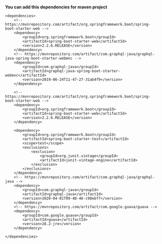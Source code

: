 **You can add this dependencies for maven project**

    <dependencies>
    	<!-- https://mvnrepository.com/artifact/org.springframework.boot/spring-boot-starter-web -->
    	<dependency>
    		<groupId>org.springframework.boot</groupId>
    		<artifactId>spring-boot-starter-web</artifactId>
    		<version>2.2.6.RELEASE</version>
    	</dependency>
    	<!-- https://mvnrepository.com/artifact/com.graphql-java/graphql-java-spring-boot-starter-webmvc -->
    	<dependency>
    		<groupId>com.graphql-java</groupId>
    		<artifactId>graphql-java-spring-boot-starter-webmvc</artifactId>
    		<version>2019-06-24T11-47-27-31ab4f9</version>
    	</dependency>

    	<!-- https://mvnrepository.com/artifact/org.springframework.boot/spring-boot-starter-web -->
    	<dependency>
    		<groupId>org.springframework.boot</groupId>
    		<artifactId>spring-boot-starter-web</artifactId>
    		<version>2.2.6.RELEASE</version>
    	</dependency>

    	<dependency>
    		<groupId>org.springframework.boot</groupId>
    		<artifactId>spring-boot-starter-test</artifactId>
    		<scope>test</scope>
    		<exclusions>
    			<exclusion>
    				<groupId>org.junit.vintage</groupId>
    				<artifactId>junit-vintage-engine</artifactId>
    			</exclusion>
    		</exclusions>
    	</dependency>
    	<!-- https://mvnrepository.com/artifact/com.graphql-java/graphql-java -->
    	<dependency>
    		<groupId>com.graphql-java</groupId>
    		<artifactId>graphql-java</artifactId>
    		<version>2020-04-01T09-48-46-c98ebf7</version>
    	</dependency>
    	<!-- https://mvnrepository.com/artifact/com.google.guava/guava -->
    	<dependency>
    		<groupId>com.google.guava</groupId>
    		<artifactId>guava</artifactId>
    		<version>28.2-jre</version>
    	</dependency>

    </dependencies>
